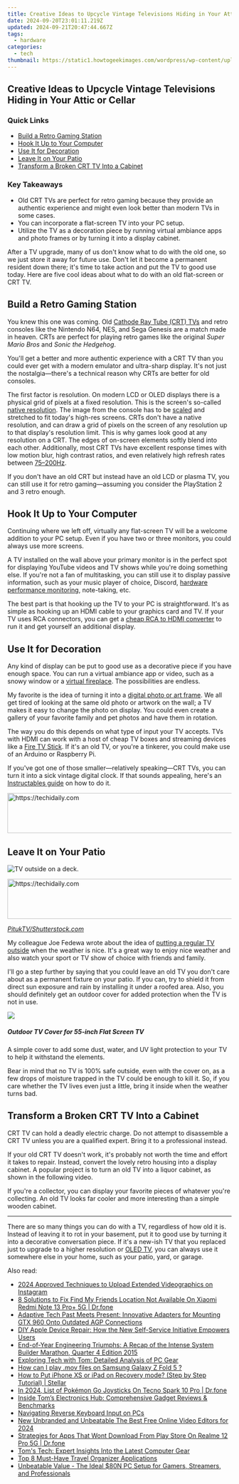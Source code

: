 ```yaml
---
title: Creative Ideas to Upcycle Vintage Televisions Hiding in Your Attic or Cellar
date: 2024-09-20T23:01:11.219Z
updated: 2024-09-21T20:47:44.667Z
tags:
  - hardware
categories:
  - tech
thumbnail: https://static1.howtogeekimages.com/wordpress/wp-content/uploads/2023/09/oldstatickytv1.jpg
---
```


## Creative Ideas to Upcycle Vintage Televisions Hiding in Your Attic or Cellar

### Quick Links

* [Build a Retro Gaming Station](https://extra-approaches.techidaily.com/in-2024-laugh-out-loud-with-ease-crafting-memes-in-a-flash/)
* [Hook It Up to Your Computer](https://facebook-clips.techidaily.com/new-the-ultimate-guide-to-fb-video-calls-best-practices-for-2024/)
* [Use It for Decoration](https://screen-sharing-recording.techidaily.com/2024-approved-the-ultimate-toolkit-disabling-background-noise-during-gmeets/)
* [Leave It on Your Patio](https://on-screen-recording.techidaily.com/in-2024-optimal-capture-software-showdown-obs-studio-vs-fraps/)
* [Transform a Broken CRT TV Into a Cabinet](https://twitter-videos.techidaily.com/updated-2024-approved-tiktok-sensation-challenge/)

### Key Takeaways

* Old CRT TVs are perfect for retro gaming because they provide an authentic experience and might even look better than modern TVs in some cases.
* You can incorporate a flat-screen TV into your PC setup.
* Utilize the TV as a decoration piece by running virtual ambiance apps and photo frames or by turning it into a display cabinet.

 After a TV upgrade, many of us don't know what to do with the old one, so we just store it away for future use. Don't let it become a permanent resident down there; it's time to take action and put the TV to good use today. Here are five cool ideas about what to do with an old flat-screen or CRT TV.

##  Build a Retro Gaming Station

 You knew this one was coming. Old [Cathode Ray Tube (CRT) TVs](https://screen-sharing-recording.techidaily.com/updated-2024-approved-mastering-video-recording-and-editing-with-adobe-connect/) and retro consoles like the Nintendo N64, NES, and Sega Genesis are a match made in heaven. CRTs are perfect for playing retro games like the original _Super Mario Bros_ and _Sonic the Hedgehog_.

 You'll get a better and more authentic experience with a CRT TV than you could ever get with a modern emulator and ultra-sharp display. It's not just the nostalgia—there's a technical reason why CRTs are better for old consoles.

 The first factor is resolution. On modern LCD or OLED displays there is a physical grid of pixels at a fixed resolution. This is the screen's so-called [native resolution](https://tech-recovery.techidaily.com/1722872129344-the-ultimate-guide-to-powerful-instagram-hashtags-in-year/). The image from the console has to be [scaled](https://extra-information.techidaily.com/your-roadmap-to-mastery-the-ultimate-guide-to-google-podcasting/) and stretched to fit today's high-res screens. CRTs don't have a native resolution, and can draw a grid of pixels on the screen of any resolution up to that display's resolution limit. This is why games look good at any resolution on a CRT. The edges of on-screen elements softly blend into each other. Additionally, most CRT TVs have excellent response times with low motion blur, high contrast ratios, and even relatively high refresh rates between [75–200Hz](https://www.pcworld.com/article/547715/what-to-look-for-crt-monitor-ultimate-guide-retro-gamers.html).

 If you don't have an old CRT but instead have an old LCD or plasma TV, you can still use it for retro gaming—assuming you consider the PlayStation 2 and 3 retro enough.

##  Hook It Up to Your Computer

 Continuing where we left off, virtually any flat-screen TV will be a welcome addition to your PC setup. Even if you have two or three monitors, you could always use more screens.

 A TV installed on the wall above your primary monitor is in the perfect spot for displaying YouTube videos and TV shows while you're doing something else. If you're not a fan of multitasking, you can still use it to display passive information, such as your music player of choice, Discord, [hardware performance monitoring](https://location-social.techidaily.com/in-2024-set-your-preferred-job-location-on-linkedin-app-of-your-realme-narzo-60-pro-5g-drfone-by-drfone-virtual-android/), note-taking, etc.

 The best part is that hooking up the TV to your PC is straightforward. It's as simple as hooking up an HDMI cable to your graphics card and TV. If your TV uses RCA connectors, you can get a [cheap RCA to HDMI converter](https://www.amazon.com/Converter-RuiPuo-Composite-Compatible-Blue-Ray/dp/B07M8RNRGT?tag=hotoge-20&ascsubtag=UUhtgUeUpU2002828&asc%5Frefurl=https%3A%2F%2Fwww.howtogeek.com%2Fthings-you-can-do-with-that-old-tv-you-stuffed-in-the-basement%2F&asc%5Fcampaign=Evergreen) to run it and get yourself an additional display.

##  Use It for Decoration

 Any kind of display can be put to good use as a decorative piece if you have enough space. You can run a virtual ambiance app or video, such as a snowy window or a [virtual fireplace](https://mondly-stories.techidaily.com/connective-horizons-proven-methods-for-intercultural-conversation/). The possibilities are endless.

 My favorite is the idea of turning it into a [digital photo or art frame](https://graphic-issues.techidaily.com/missing-fullscreen-display-win11-monitor-issue/). We all get tired of looking at the same old photo or artwork on the wall; a TV makes it easy to change the photo on display. You could even create a gallery of your favorite family and pet photos and have them in rotation.

 The way you do this depends on what type of input your TV accepts. TVs with HDMI can work with a host of cheap TV boxes and streaming devices like a [Fire TV Stick](https://www.amazon.com/fire-tv-stick-with-3rd-gen-alexa-voice-remote/dp/B08C1W5N87?tag=hotoge-20&ascsubtag=UUhtgUeUpU2002828&asc%5Frefurl=https%3A%2F%2Fwww.howtogeek.com%2Fthings-you-can-do-with-that-old-tv-you-stuffed-in-the-basement%2F&asc%5Fcampaign=Evergreen). If it's an old TV, or you're a tinkerer, you could make use of an Arduino or Raspberry Pi.

 If you've got one of those smaller—relatively speaking—CRT TVs, you can turn it into a sick vintage digital clock. If that sounds appealing, here's an [Instructables guide](https://www.instructables.com/Make-an-Old-TV-Into-an-80s-Themed-Clock/) on how to do it.

<!-- affiliate ads begin -->
<a href="https://united.elfm.net/c/5597632/2139563/4704" target="_top" id="2139563">
  <img src="//a.impactradius-go.com/display-ad/4704-2139563" border="0" alt="https://techidaily.com" width="728" height="90"/>
</a>
<img height="0" width="0" src="https://united.elfm.net/i/5597632/2139563/4704" style="position:absolute;visibility:hidden;" border="0" />
<!-- affiliate ads end -->

##  Leave It on Your Patio

![TV outside on a deck.](https://static1.howtogeekimages.com/wordpress/wp-content/uploads/2022/07/TV-outside.jpg) 

<!-- affiliate ads begin -->
<a href="https://appsumo.8odi.net/c/5597632/2037338/7443" target="_top" id="2037338">
  <img src="//a.impactradius-go.com/display-ad/7443-2037338" border="0" alt="https://techidaily.com" width="728" height="90"/>
</a>
<img height="0" width="0" src="https://appsumo.8odi.net/i/5597632/2037338/7443" style="position:absolute;visibility:hidden;" border="0" />
<!-- affiliate ads end -->

_[PitukTV/Shutterstock.com](https://www.shutterstock.com/image-photo/antique-tv-on-old-wooden-floor-2165102167)_

 My colleague Joe Fedewa wrote about the idea of [putting a regular TV outside](https://techtrends.techidaily.com/ios-18-overview-premium-updates-for-free-discover-top-functionality-improvements-and-latest-industry-buzz/) when the weather is nice. It's a great way to enjoy nice weather and also watch your sport or TV show of choice with friends and family.

 I'll go a step further by saying that you could leave an old TV you don't care about as a permanent fixture on your patio. If you can, try to shield it from direct sun exposure and rain by installing it under a roofed area. Also, you should definitely get an outdoor cover for added protection when the TV is not in use.

![](https://static1.howtogeekimages.com/wordpress/wp-content/uploads/2023/06/31ecidm2zyl-_sl500_.jpg) 

#####  Outdoor TV Cover for 55-inch Flat Screen TV

A simple cover to add some dust, water, and UV light protection to your TV to help it withstand the elements.

 Bear in mind that no TV is 100% safe outside, even with the cover on, as a few drops of moisture trapped in the TV could be enough to kill it. So, if you care whether the TV lives even just a little, bring it inside when the weather turns bad.

##  Transform a Broken CRT TV Into a Cabinet

 CRT TV can hold a deadly electric charge. Do not attempt to disassemble a CRT TV unless you are a qualified expert. Bring it to a professional instead.

 If your old CRT TV doesn't work, it's probably not worth the time and effort it takes to repair. Instead, convert the lovely retro housing into a display cabinet. A popular project is to turn an old TV into a liquor cabinet, as shown in the following video.

 If you're a collector, you can display your favorite pieces of whatever you're collecting. An old TV looks far cooler and more interesting than a simple wooden cabinet.

---

 There are so many things you can do with a TV, regardless of how old it is. Instead of leaving it to rot in your basement, put it to good use by turning it into a decorative conversation piece. If it's a new-ish TV that you replaced just to upgrade to a higher resolution or [OLED TV](https://extra-tips.techidaily.com/discovering-the-best-in-display-tech-10-list-for-your-mac/), you can always use it somewhere else in your home, such as your patio, yard, or garage.

<ins class="adsbygoogle"
     style="display:block"
     data-ad-format="autorelaxed"
     data-ad-client="ca-pub-7571918770474297"
     data-ad-slot="1223367746"></ins>

<ins class="adsbygoogle"
     style="display:block"
     data-ad-client="ca-pub-7571918770474297"
     data-ad-slot="8358498916"
     data-ad-format="auto"
     data-full-width-responsive="true"></ins>

<span class="atpl-alsoreadstyle">Also read:</span>
<div><ul>
<li><a href="https://instagram-clips.techidaily.com/2024-approved-techniques-to-upload-extended-videographics-on-instagram/"><u>2024 Approved Techniques to Upload Extended Videographics on Instagram</u></a></li>
<li><a href="https://location-fake.techidaily.com/8-solutions-to-fix-find-my-friends-location-not-available-on-xiaomi-redmi-note-13-proplus-5g-drfone-by-drfone-virtual-android/"><u>8 Solutions to Fix Find My Friends Location Not Available On Xiaomi Redmi Note 13 Pro+ 5G | Dr.fone</u></a></li>
<li><a href="https://hardware-tips.techidaily.com/adaptive-tech-past-meets-present-innovative-adapters-for-mounting-gtx-960-onto-outdated-agp-connections/"><u>Adaptive Tech Past Meets Present: Innovative Adapters for Mounting GTX 960 Onto Outdated AGP Connections</u></a></li>
<li><a href="https://hardware-tips.techidaily.com/diy-apple-device-repair-how-the-new-self-service-initiative-empowers-users/"><u>DIY Apple Device Repair: How the New Self-Service Initiative Empowers Users</u></a></li>
<li><a href="https://hardware-tips.techidaily.com/end-of-year-engineering-triumphs-a-recap-of-the-intense-system-builder-marathon-quarter-4-edition-2015/"><u>End-of-Year Engineering Triumphs: A Recap of the Intense System Builder Marathon, Quarter 4 Edition 2015</u></a></li>
<li><a href="https://hardware-tips.techidaily.com/exploring-tech-with-tom-detailed-analysis-of-pc-gear/"><u>Exploring Tech with Tom: Detailed Analysis of PC Gear</u></a></li>
<li><a href="https://phone-solutions.techidaily.com/how-can-i-play-mov-files-on-samsung-galaxy-z-fold-5-by-aiseesoft-video-converter-play-mov-on-android/"><u>How can I play .mov files on Samsung Galaxy Z Fold 5 ?</u></a></li>
<li><a href="https://blog-min.techidaily.com/how-to-put-iphone-xs-or-ipad-on-recovery-mode-step-by-step-tutorial-stellar-by-stellar-data-recovery-ios-iphone-data-recovery/"><u>How to Put iPhone XS or iPad on Recovery mode? (Step by Step Tutorial) | Stellar</u></a></li>
<li><a href="https://android-pokemon-go.techidaily.com/in-2024-list-of-pokemon-go-joysticks-on-tecno-spark-10-pro-drfone-by-drfone-virtual-android/"><u>In 2024, List of Pokémon Go Joysticks On Tecno Spark 10 Pro | Dr.fone</u></a></li>
<li><a href="https://hardware-tips.techidaily.com/inside-toms-electronics-hub-comprehensive-gadget-reviews-and-benchmarks/"><u>Inside Tom’s Electronics Hub: Comprehensive Gadget Reviews & Benchmarks</u></a></li>
<li><a href="https://win11-tips.techidaily.com/navigating-reverse-keyboard-input-on-pcs/"><u>Navigating Reverse Keyboard Input on PCs</u></a></li>
<li><a href="https://ai-video-apps.techidaily.com/new-unbranded-and-unbeatable-the-best-free-online-video-editors-for-2024/"><u>New Unbranded and Unbeatable The Best Free Online Video Editors for 2024</u></a></li>
<li><a href="https://howto.techidaily.com/strategies-for-apps-that-wont-download-from-play-store-on-realme-12-pro-5g-drfone-by-drfone-fix-android-problems-fix-android-problems/"><u>Strategies for Apps That Wont Download From Play Store On Realme 12 Pro 5G | Dr.fone</u></a></li>
<li><a href="https://hardware-tips.techidaily.com/toms-tech-expert-insights-into-the-latest-computer-gear/"><u>Tom's Tech: Expert Insights Into the Latest Computer Gear</u></a></li>
<li><a href="https://techtrends.techidaily.com/top-8-must-have-travel-organizer-applications/"><u>Top 8 Must-Have Travel Organizer Applications</u></a></li>
<li><a href="https://hardware-tips.techidaily.com/unbeatable-value-the-ideal-80n-pc-setup-for-gamers-streamers-and-professionals/"><u>Unbeatable Value - The Ideal $80N PC Setup for Gamers, Streamers, and Professionals</u></a></li>
</ul></div>

